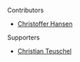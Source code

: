 Contributors
* [Christoffer Hansen](https://github.com/netravnen)

Supporters
* [Christian Teuschel](https://github.com/cteusche-ripencc)
